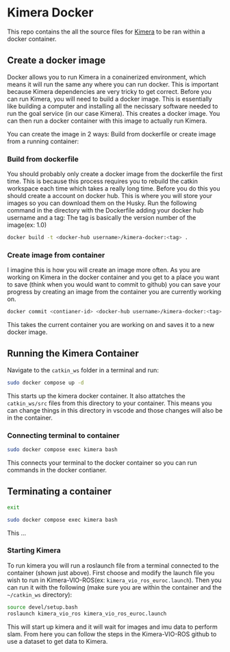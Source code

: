 # Kimera Docker

This repo contains the all the source files for [Kimera](https://github.com/MIT-SPARK/Kimera) to be ran within a docker container.


## Create a docker image

Docker allows you to run Kimera in a conainerized environment, which means it will run the same any where you can run docker. This is important because Kimera dependencies are very tricky to get correct. Before you can run Kimera, you will need to build a docker image. This is essentially like building a computer and installing all the necissary software needed to run the goal service (in our case Kimera). This creates a docker image. You can then run a docker container with this image to actually run Kimera.

You can create the image in 2 ways: Build from dockerfile or create image from a running container:

### Build from dockerfile

You should probably only create a docker image from the dockerfile the first time. This is because this process requires you to rebuild the catkin workspace each time which takes a really long time. Before you do this you should create a account on docker hub. This is where you will store your images so you can download them on the Husky. Run the following command in the directory with the Dockerfile adding your docker hub username and a tag: The tag is basically the version number of the image(ex: 1.0)

```bash
docker build -t <docker-hub username>/kimera-docker:<tag> .
```

### Create image from container

I imagine this is how you will create an image more often. As you are working on Kimera in the docker container and you get to a place you want to save (think when you would want to commit to github) you can save your progress by creating an image from the container you are currently working on.

```bash
docker commit <contianer-id> <docker-hub username>/kimera-docker:<tag>
```

This takes the current container you are working on and saves it to a new docker image.

## Running the Kimera Container

Navigate to the `catkin_ws` folder in a terminal and run:

```bash
sudo docker compose up -d
```

This starts up the kimera docker container. It also attatches the `catkin_ws/src` files from this directory to your container. This means you can change things in this directory in vscode and those changes will also be in the container.

### Connecting terminal to container

```bash
sudo docker compose exec kimera bash
```

This connects your terminal to the docker container so you can run commands in the docker contianer.

## Terminating a container

```bash
exit

sudo docker compose exec kimera bash
```

This ...

### Starting Kimera

To run kimera you will run a roslaunch file from a terminal connected to the container (shown just above). First choose and modify the launch file you wish to run in Kimera-VIO-ROS(ex: `kimera_vio_ros_euroc.launch`). Then you can run it with the following (make sure you are within the container and the `~/catkin_ws` directory):

```bash
source devel/setup.bash
roslaunch kimera_vio_ros kimera_vio_ros_euroc.launch
```

This will start up kimera and it will wait for images and imu data to perform slam. From here you can follow the steps in the Kimera-VIO-ROS github to use a dataset to get data to Kimera.


